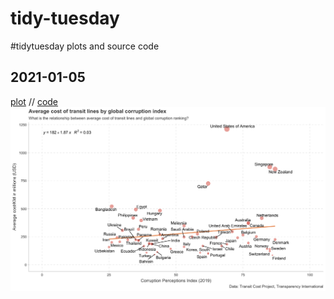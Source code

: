 # tidy-tuesday
#tidytuesday plots and source code

## 2021-01-05
[plot](https://github.com/alexlusco/tidy-tuesday/blob/main/figures/2021-01-05.png) // [code](https://github.com/alexlusco/tidy-tuesday/blob/main/code/2021-01-05.R)
![](https://github.com/alexlusco/tidy-tuesday/blob/main/figures/2021-01-05.png)
